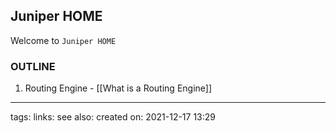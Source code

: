 ## Juniper HOME

Welcome to `Juniper HOME`


### OUTLINE
1. Routing Engine - [[What is a Routing Engine]]






















---
tags:
links:
see also:
created on: 2021-12-17 13:29